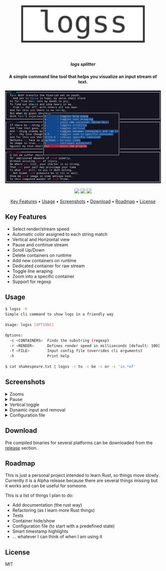 <h1 align="center">
  <br>
  <img src="assets/logo.svg" alt="logss" width="400">
  <br>
  <br>
</h1>

<h5 align="center">logs splitter</h5>
<h4 align="center">A simple command line tool that helps you visualize an input stream of text.</h4>

![screenshot](./assets/screenshot.png)

<p align="center">
  <img src="https://github.com/todoesverso/logss/actions/workflows/quickstartrs.yml/badge.svg">
  <img src="https://img.shields.io/badge/PRs-welcome-brightgreen.svg?style=flat-square">
  <a href="https://codecov.io/gh/todoesverso/logss" >
    <img src="https://codecov.io/gh/todoesverso/logss/branch/main/graph/badge.svg?token=G6JEXYQQO0"/>
  </a>
</p>

<p align="center">
  <a href="#key-features">Key Features</a> •
  <a href="#usage">Usage</a> •
  <a href="#screenshots">Screenshots</a> •
  <a href="#download">Download</a> •
  <a href="#roadmap">Roadmap</a> •
  <a href="#license">License</a>
</p>

## Key Features

* Select render/stream speed
* Automatic color assigned to each string match
* Vertical and Horizontal view
* Pause and continue stream
* Scroll Up/Down
* Delete containers on runtime
* Add new containers on runtime
* Dedicated container for raw stream
* Toggle line wraping
* Zoom into a specific container
* Support for regexp


## Usage

  ```sh
  $ logss -h
  Simple cli command to show logs in a friendly way

  Usage: logss [OPTIONS]

  Options:
    -c <CONTAINERS>  Finds the substring (regexp)
    -r <RENDER>      Defines render speed in milliseconds [default: 100]
    -f <FILE>        Input config file (overrides cli arguments)
    -h               Print help

  $ cat shakespeare.txt | logss -c to -c be -c or -c 'in.*of'
  ```

## Screenshots

<details>
  <summary>Zooms</summary>

  ![](./assets/zooms.gif)

</details>
<details>
  <summary>Pause</summary>

  ![](./assets/pause.gif)

</details>
<details>
  <summary>Vertical toggle</summary>

  ![](./assets/vertical.gif)

</details>
<details>
  <summary>Dynamic input and removal</summary>

  ![](./assets/input_and_delete.gif)

</details>

<details>
  <summary>Configuration file</summary>

  ```sh
  $ cat shakespeare.txt | logss -f example_config.yml
  ```

</details>


## Download

Pre compiled binaries for several platforms can be downloaded from the [release](https://github.com/todoesverso/logss/releases) section.

## Roadmap

This is just a personal project intended to learn Rust, so things move slowly. 
Currently it is a Alpha release because there are several things missing but it works and can be useful for someone.

This is a list of things I plan to do:

* Add documentation (the rust way)
* Refactoring (as I learn more Rust things)
* Tests
* Container hide/show
* Configuration file (to start with a predefined state)
* Smart timestamp highlights
* ... whatever I can think of when I am using it

## License

MIT
